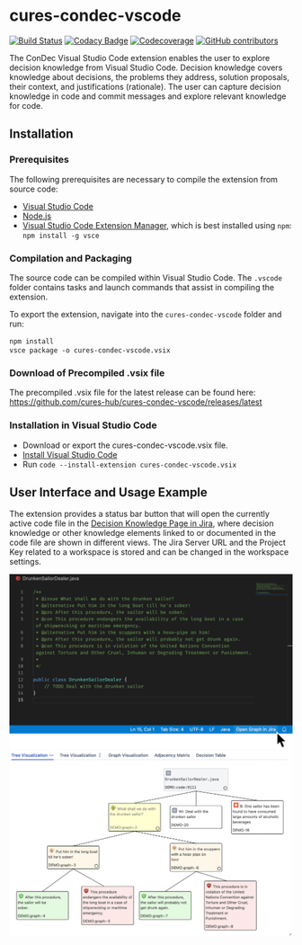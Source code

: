 # cures-condec-vscode

[![Build Status](https://travis-ci.org/cures-hub/cures-condec-vscode.svg?branch=master)](https://travis-ci.org/cures-hub/cures-condec-vscode)
[![Codacy Badge](https://app.codacy.com/project/badge/Grade/eddb9e9514e643cca1ed9b36c17d9926)](https://www.codacy.com/gh/cures-hub/cures-condec-vscode/dashboard?utm_source=github.com&amp;utm_medium=referral&amp;utm_content=cures-hub/cures-condec-vscode&amp;utm_campaign=Badge_Grade)
[![Codecoverage](https://codecov.io/gh/cures-hub/cures-condec-vscode/branch/master/graph/badge.svg)](https://codecov.io/gh/cures-hub/cures-condec-vscode/branch/master)
[![GitHub contributors](https://img.shields.io/github/contributors/cures-hub/cures-condec-vscode.svg)](https://github.com/cures-hub/cures-condec-vscode/graphs/contributors)

The ConDec Visual Studio Code extension enables the user to explore decision knowledge from Visual Studio Code. Decision knowledge covers knowledge about decisions, the problems they address, solution proposals, their context, and justifications (rationale). The user can capture decision knowledge in code and commit messages and explore relevant knowledge for code. 

## Installation
### Prerequisites
The following prerequisites are necessary to compile the extension from source code:

- [Visual Studio Code](https://code.visualstudio.com/Download)
- [Node.js](https://nodejs.org/en/download/)
- [Visual Studio Code Extension Manager](https://github.com/microsoft/vscode-vsce), which is best installed using `npm`: `npm install -g vsce`

### Compilation and Packaging
The source code can be compiled within Visual Studio Code. The `.vscode` folder contains tasks and launch commands that assist in compiling the extension.

To export the extension, navigate into the `cures-condec-vscode` folder and run:
```
npm install
vsce package -o cures-condec-vscode.vsix
```

### Download of Precompiled .vsix file
The precompiled .vsix file for the latest release can be found here: https://github.com/cures-hub/cures-condec-vscode/releases/latest

### Installation in Visual Studio Code
- Download or export the cures-condec-vscode.vsix file.
- [Install Visual Studio Code](https://code.visualstudio.com/Download)
- Run `code --install-extension cures-condec-vscode.vsix`

## User Interface and Usage Example
The extension provides a status bar button that will open the currently active code file in the [Decision Knowledge Page in Jira](https://github.com/cures-hub/cures-condec-jira#decision-knowledge-page), where decision knowledge or other knowledge elements linked to or documented in the code file are shown in different views. The Jira Server URL and the Project Key related to a workspace is stored and can be changed in the workspace settings. 

![The status bar extension](https://github.com/cures-hub/cures-condec-vscode/raw/master/doc/extension.png) 
![The corresponding knowledge graph, opened in Jira](https://github.com/cures-hub/cures-condec-vscode/raw/master/doc/graph.png) 
